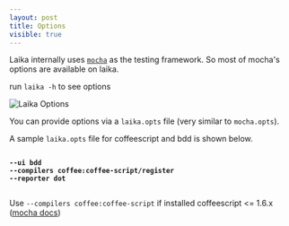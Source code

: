 ```yaml
---
layout: post
title: Options
visible: true
---
```


Laika internally uses [`mocha`](http://visionmedia.github.io/mocha/) as the testing framework. So most of mocha's options are available on laika.

run `laika -h` to see options

![Laika Options](http://i.imgur.com/r5gzpSB.png)

You can provide options via a `laika.opts` file (very similar to `mocha.opts`). 

A sample `laika.opts` file for coffeescript and bdd is shown below.

<pre><code style='font-weight: bold'>
--ui bdd
--compilers coffee:coffee-script/register
--reporter dot

</code></pre>

Use `--compilers coffee:coffee-script` if installed coffeescript <= 1.6.x ([mocha docs](http://visionmedia.github.io/mocha/#compilers-option))
